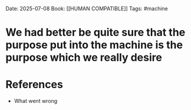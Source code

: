 Date: 2025-07-08
Book: [[HUMAN COMPATIBLE]]
Tags: #machine 
# We had better be quite sure that the purpose put into the machine is the purpose which we really desire



# References
- What went wrong